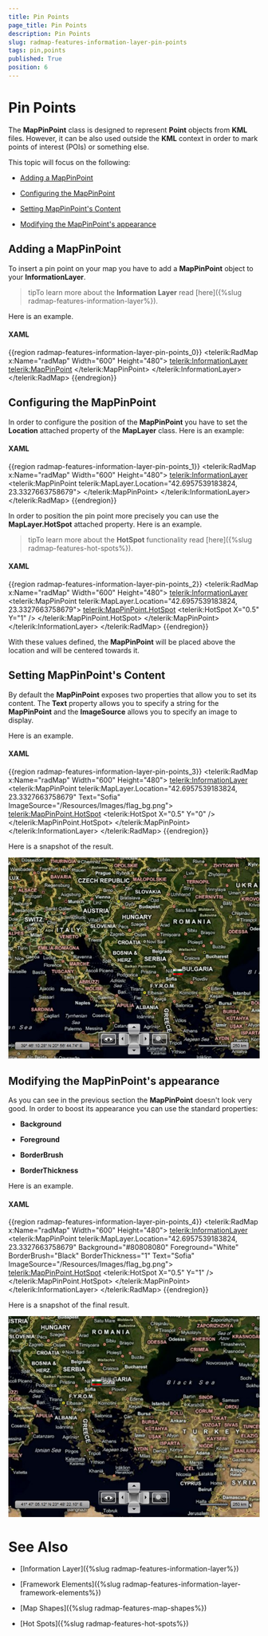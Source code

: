 ```yaml
---
title: Pin Points
page_title: Pin Points
description: Pin Points
slug: radmap-features-information-layer-pin-points
tags: pin,points
published: True
position: 6
---
```


# Pin Points



The __MapPinPoint__ class is designed to represent __Point__ objects from __KML__ files. However, it can be also used outside the __KML__ context in order to mark points of interest (POIs) or something else.
      

This topic will focus on the following:

* [Adding a MapPinPoint](#adding-a-mappinpoint)

* [Configuring the MapPinPoint](#configuring-the-mappinpoint)

* [Setting MapPinPoint's Content](#setting-mappinpoints-content)

* [Modifying the MapPinPoint's appearance](#modifying-the-mappinpoints-appearance)

## Adding a MapPinPoint

To insert a pin point on your map you have to add a __MapPinPoint__ object to your __InformationLayer__.
        

>tipTo learn more about the __Information Layer__ read [here]({%slug radmap-features-information-layer%}).
          

Here is an example.

#### __XAML__

{{region radmap-features-information-layer-pin-points_0}}
	<telerik:RadMap x:Name="radMap"
	                Width="600"
	                Height="480">
	    <telerik:InformationLayer>
	        <telerik:MapPinPoint>
	        </telerik:MapPinPoint>
	    </telerik:InformationLayer>
	</telerik:RadMap>
	{{endregion}}



## Configuring the MapPinPoint

In order to configure the position of the __MapPinPoint__ you have to set the __Location__ attached property of the __MapLayer__ class. Here is an example:
        

#### __XAML__

{{region radmap-features-information-layer-pin-points_1}}
	<telerik:RadMap x:Name="radMap"
	                Width="600"
	                Height="480">
	    <telerik:InformationLayer>
	        <telerik:MapPinPoint telerik:MapLayer.Location="42.6957539183824, 23.3327663758679">
	        </telerik:MapPinPoint>
	    </telerik:InformationLayer>
	</telerik:RadMap>
	{{endregion}}



In order to position the pin point more precisely you can use the __MapLayer.HotSpot__ attached property. Here is an example.
        

>tipTo learn more about the __HotSpot__ functionality read [here]({%slug radmap-features-hot-spots%}).
          

#### __XAML__

{{region radmap-features-information-layer-pin-points_2}}
	<telerik:RadMap x:Name="radMap"
	                Width="600"
	                Height="480">
	    <telerik:InformationLayer>
	        <telerik:MapPinPoint telerik:MapLayer.Location="42.6957539183824, 23.3327663758679">
	            <telerik:MapPinPoint.HotSpot>
	                <telerik:HotSpot X="0.5"
	                                    Y="1" />
	            </telerik:MapPinPoint.HotSpot>
	        </telerik:MapPinPoint>
	    </telerik:InformationLayer>
	</telerik:RadMap>
	{{endregion}}



With these values defined, the __MapPinPoint__ will be placed above the location and will be centered towards it.
        

## Setting MapPinPoint's Content

By default the __MapPinPoint__ exposes two properties that allow you to set its content. The __Text__ property allows you to specify a string for the __MapPinPoint__ and the __ImageSource__ allows you to specify an image to display.
        

Here is an example.

#### __XAML__

{{region radmap-features-information-layer-pin-points_3}}
	<telerik:RadMap x:Name="radMap"
	                Width="600"
	                Height="480">
	    <telerik:InformationLayer>
	        <telerik:MapPinPoint telerik:MapLayer.Location="42.6957539183824, 23.3327663758679"
	                                Text="Sofia"
	                                ImageSource="/Resources/Images/flag_bg.png">
	            <telerik:MapPinPoint.HotSpot>
	                <telerik:HotSpot X="0.5"
	                                    Y="0" />
	            </telerik:MapPinPoint.HotSpot>
	        </telerik:MapPinPoint>
	    </telerik:InformationLayer>
	</telerik:RadMap>
	{{endregion}}



Here is a snapshot of the result.

![](images/RadMap_Features_PinPoints_01.png)

## Modifying the MapPinPoint's appearance

As you can see in the previous section the __MapPinPoint__ doesn't look very good. In order to boost its appearance you can use the standard properties:
        

* __Background__

* __Foreground__

* __BorderBrush__

* __BorderThickness__

Here is an example.

#### __XAML__

{{region radmap-features-information-layer-pin-points_4}}
	<telerik:RadMap x:Name="radMap"
	                Width="600"
	                Height="480">
	    <telerik:InformationLayer>
	        <telerik:MapPinPoint telerik:MapLayer.Location="42.6957539183824, 23.3327663758679"
	                                Background="#80808080"
	                                Foreground="White"
	                                BorderBrush="Black"
	                                BorderThickness="1"
	                                Text="Sofia"
	                                ImageSource="/Resources/Images/flag_bg.png">
	            <telerik:MapPinPoint.HotSpot>
	                <telerik:HotSpot X="0.5"
	                                    Y="1" />
	            </telerik:MapPinPoint.HotSpot>
	        </telerik:MapPinPoint>
	    </telerik:InformationLayer>
	</telerik:RadMap>
	{{endregion}}



Here is a snapshot of the final result.

![](images/RadMap_Features_PinPoints_02.png)

# See Also

 * [Information Layer]({%slug radmap-features-information-layer%})

 * [Framework Elements]({%slug radmap-features-information-layer-framework-elements%})

 * [Map Shapes]({%slug radmap-features-map-shapes%})

 * [Hot Spots]({%slug radmap-features-hot-spots%})
